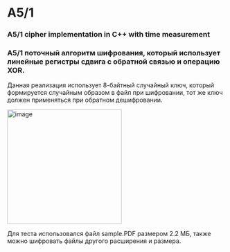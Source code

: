 # A5/1
### A5/1 cipher implementation in C++ with time measurement
### A5/1 поточный алгоритм шифрования, который использует линейные регистры сдвига с обратной связью и операцию XOR.
Данная реализация использует 8-байтный случайный ключ, который формируется случайным образом в файл при шифровании, тот же ключ должен применяться при обратном дешифровании.

<img width="264" alt="image" src="https://user-images.githubusercontent.com/46458667/174881204-7af07e9b-20a5-477c-a714-adce57417fd7.png">

Для теста использовался файл sample.PDF размером 2.2 МБ, также можно шифровать файлы другого расширения и размера.
